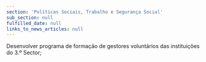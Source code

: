 ```yaml
---
section: 'Políticas Sociais, Trabalho e Segurança Social'
sub_section: null
fulfilled_date: null
links_to_news_articles: null
---
```


Desenvolver programa de formação de gestores voluntários das instituições do 3.º Sector;